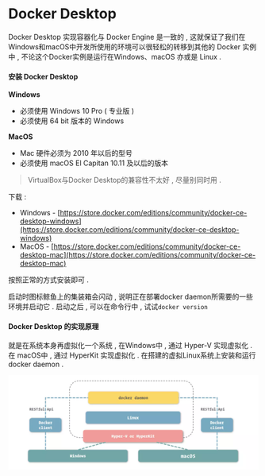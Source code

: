 # Docker Desktop

Docker Desktop 实现容器化与 Docker Engine 是一致的 , 这就保证了我们在 Windows和macOS中开发所使用的环境可以很轻松的转移到其他的 Docker 实例中 , 不论这个Docker实例是运行在Windows、macOS 亦或是 Linux .

#### 安装 Docker Desktop

**Windows**

* 必须使用 Windows 10 Pro \( 专业版 \)
* 必须使用 64 bit 版本的 Windows

**MacOS**

* Mac 硬件必须为 2010 年以后的型号
* 必须使用 macOS El Capitan 10.11 及以后的版本

> VirtualBox与Docker Desktop的兼容性不太好 , 尽量别同时用 .

下载 :

* Windows - [https://store.docker.com/editions/community/docker-ce-desktop-windows](https://store.docker.com/editions/community/docker-ce-desktop-windows)
* MacOS - [https://store.docker.com/editions/community/docker-ce-desktop-mac](https://store.docker.com/editions/community/docker-ce-desktop-mac)

按照正常的方式安装即可 .

启动时图标鲸鱼上的集装箱会闪动 , 说明正在部署docker daemon所需要的一些环境并启动它 . 启动之后 , 可以在命令行中 , 试试`docker version`

#### Docker Desktop 的实现原理

就是在系统本身再虚拟化一个系统  , 在Windows中 , 通过 Hyper-V 实现虚拟化 . 在 macOS中 , 通过 HyperKit 实现虚拟化 . 在搭建的虚拟Linux系统上安装和运行docker daemon . 

![](/assets/desktop.png)

